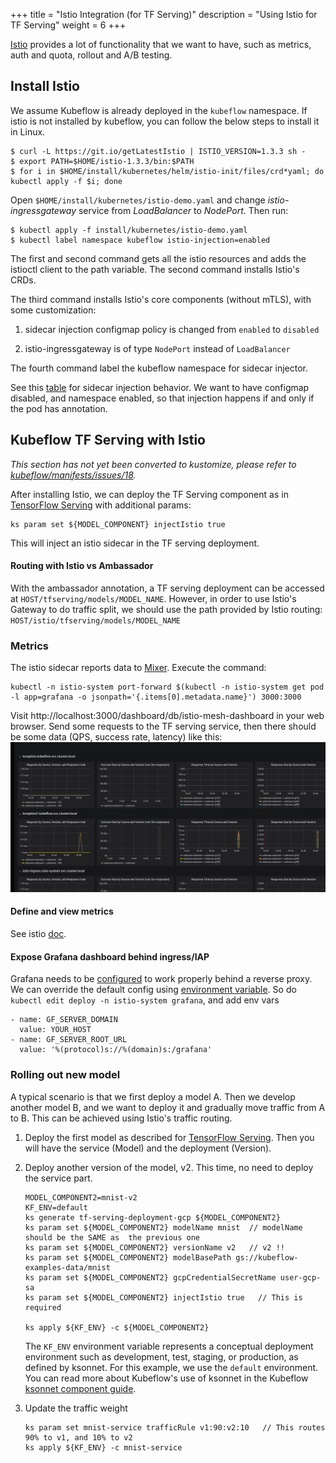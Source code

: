 +++
title = "Istio Integration (for TF Serving)"
description = "Using Istio for TF Serving"
weight = 6
+++

[Istio](https://istio.io/) provides a lot of functionality that we want to have, such as metrics, auth and
quota, rollout and A/B testing.

## Install Istio
We assume Kubeflow is already deployed in the `kubeflow` namespace.
If istio is not installed by kubeflow, you can follow the below steps to install it in Linux.

```
$ curl -L https://git.io/getLatestIstio | ISTIO_VERSION=1.3.3 sh -
$ export PATH=$HOME/istio-1.3.3/bin:$PATH
$ for i in $HOME/install/kubernetes/helm/istio-init/files/crd*yaml; do kubectl apply -f $i; done
```
Open `$HOME/install/kubernetes/istio-demo.yaml` and change *istio-ingressgateway* service from *LoadBalancer* to *NodePort*. Then run:

```
$ kubectl apply -f install/kubernetes/istio-demo.yaml
$ kubectl label namespace kubeflow istio-injection=enabled
```
The first and second command gets all the istio resources and adds the istioctl client to the path variable.
The second command installs Istio's CRDs.

The third command installs Istio's core components (without mTLS), with some customization:

1. sidecar injection configmap policy is changed from `enabled` to `disabled`

2. istio-ingressgateway is of type `NodePort` instead of `LoadBalancer`

<!-- The third command deploys some resources for Kubeflow. -->

The fourth command label the kubeflow namespace for sidecar injector.

See this [table](https://github.com/istio/istio/issues/6476#issuecomment-399219937) for sidecar injection
behavior. We want to have configmap disabled, and namespace enabled, so that injection happens if and only if
the pod has annotation.

## Kubeflow TF Serving with Istio

_This section has not yet been converted to kustomize, please refer to [kubeflow/manifests/issues/18](https://github.com/kubeflow/manifests/issues/18)._

After installing Istio, we can deploy the TF Serving component as in
[TensorFlow Serving](/docs/components/tfserving_new/) with
additional params:

```
ks param set ${MODEL_COMPONENT} injectIstio true
```

This will inject an istio sidecar in the TF serving deployment.

#### Routing with Istio vs Ambassador
With the ambassador annotation, a TF serving deployment can be accessed at `HOST/tfserving/models/MODEL_NAME`.
However, in order to use Istio's Gateway to do traffic split, we should use the path provided by
Istio routing: `HOST/istio/tfserving/models/MODEL_NAME`

### Metrics
The istio sidecar reports data to [Mixer](https://istio.io/docs/concepts/policy-and-control/mixer.html).
Execute the command:

```
kubectl -n istio-system port-forward $(kubectl -n istio-system get pod -l app=grafana -o jsonpath='{.items[0].metadata.name}') 3000:3000
```

Visit http://localhost:3000/dashboard/db/istio-mesh-dashboard in your web browser.
Send some requests to the TF serving service, then there should be some data (QPS, success rate, latency)
like this:
<img src="../istio-dashboard.png"
  alt="Istio dashboard"
  class="mt-3 mb-3 border border-info rounded">


#### Define and view metrics
See istio [doc](https://istio.io/docs/tasks/telemetry/).

#### Expose Grafana dashboard behind ingress/IAP

Grafana needs to be [configured](http://docs.grafana.org/installation/behind_proxy/#examples-with-sub-path-ex-http-foo-bar-com-grafana)
to work properly behind a reverse proxy. We can override the default config using
[environment variable](http://docs.grafana.org/installation/configuration/#using-environment-variables).
So do `kubectl edit deploy -n istio-system grafana`, and add env vars

  ```
  - name: GF_SERVER_DOMAIN
    value: YOUR_HOST
  - name: GF_SERVER_ROOT_URL
    value: '%(protocol)s://%(domain)s:/grafana'
  ```

### Rolling out new model

A typical scenario is that we first deploy a model A. Then we develop another model B, and we want to deploy it
and gradually move traffic from A to B. This can be achieved using Istio's traffic routing.

1. Deploy the first model as described for
  [TensorFlow Serving](/docs/components/tfserving_new/).
  Then you will have the service (Model) and the deployment (Version).

2. Deploy another version of the model, v2. This time, no need to deploy the service part.

    ```
    MODEL_COMPONENT2=mnist-v2
    KF_ENV=default
    ks generate tf-serving-deployment-gcp ${MODEL_COMPONENT2}
    ks param set ${MODEL_COMPONENT2} modelName mnist  // modelName should be the SAME as  the previous one
    ks param set ${MODEL_COMPONENT2} versionName v2   // v2 !!
    ks param set ${MODEL_COMPONENT2} modelBasePath gs://kubeflow-examples-data/mnist
    ks param set ${MODEL_COMPONENT2} gcpCredentialSecretName user-gcp-sa
    ks param set ${MODEL_COMPONENT2} injectIstio true   // This is required

    ks apply ${KF_ENV} -c ${MODEL_COMPONENT2}
    ```

    The `KF_ENV` environment variable represents a conceptual deployment environment
    such as development, test, staging, or production, as defined by
    ksonnet. For this example, we use the `default` environment.
    You can read more about Kubeflow's use of ksonnet in the Kubeflow
    [ksonnet component guide](/docs/components/ksonnet/).

3. Update the traffic weight

   ```
   ks param set mnist-service trafficRule v1:90:v2:10   // This routes 90% to v1, and 10% to v2
   ks apply ${KF_ENV} -c mnist-service
   ```
